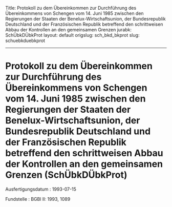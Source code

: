 Title: Protokoll zu dem Übereinkommen zur Durchführung des Übereinkommens von Schengen
  vom 14. Juni 1985 zwischen den Regierungen der Staaten der Benelux-Wirtschaftsunion,
  der Bundesrepublik Deutschland und der Französischen Republik betreffend den schrittweisen
  Abbau der Kontrollen an den gemeinsamen Grenzen
jurabk: SchÜbkDÜbkProt
layout: default
origslug: sch_bkd_bkprot
slug: schuebkduebkprot

---

# Protokoll zu dem Übereinkommen zur Durchführung des Übereinkommens von Schengen vom 14. Juni 1985 zwischen den Regierungen der Staaten der Benelux-Wirtschaftsunion, der Bundesrepublik Deutschland und der Französischen Republik betreffend den schrittweisen Abbau der Kontrollen an den gemeinsamen Grenzen (SchÜbkDÜbkProt)

Ausfertigungsdatum
:   1993-07-15

Fundstelle
:   BGBl II: 1993, 1089

